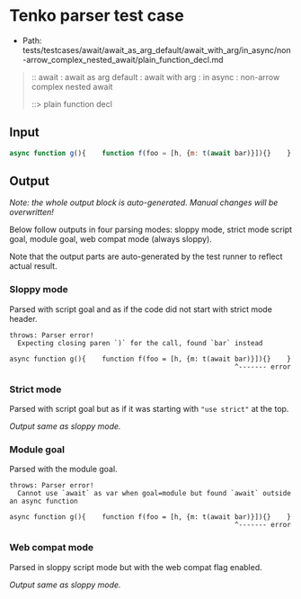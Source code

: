 # Tenko parser test case

- Path: tests/testcases/await/await_as_arg_default/await_with_arg/in_async/non-arrow_complex_nested_await/plain_function_decl.md

> :: await : await as arg default : await with arg : in async : non-arrow complex nested await
>
> ::> plain function decl

## Input

`````js
async function g(){    function f(foo = [h, {m: t(await bar)}]){}    }
`````

## Output

_Note: the whole output block is auto-generated. Manual changes will be overwritten!_

Below follow outputs in four parsing modes: sloppy mode, strict mode script goal, module goal, web compat mode (always sloppy).

Note that the output parts are auto-generated by the test runner to reflect actual result.

### Sloppy mode

Parsed with script goal and as if the code did not start with strict mode header.

`````
throws: Parser error!
  Expecting closing paren `)` for the call, found `bar` instead

async function g(){    function f(foo = [h, {m: t(await bar)}]){}    }
                                                        ^------- error
`````

### Strict mode

Parsed with script goal but as if it was starting with `"use strict"` at the top.

_Output same as sloppy mode._

### Module goal

Parsed with the module goal.

`````
throws: Parser error!
  Cannot use `await` as var when goal=module but found `await` outside an async function

async function g(){    function f(foo = [h, {m: t(await bar)}]){}    }
                                                        ^------- error
`````


### Web compat mode

Parsed in sloppy script mode but with the web compat flag enabled.

_Output same as sloppy mode._
